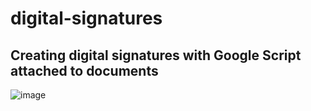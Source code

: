 # digital-signatures
## Creating digital signatures with Google Script attached to documents


![image](https://user-images.githubusercontent.com/24988365/109837928-48a21b80-7c0b-11eb-897d-473cebc1337a.png)
